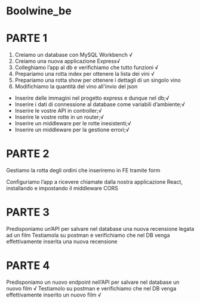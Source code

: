 # Boolwine_be

# PARTE 1
1. Creiamo un database con MySQL Workbench √
2. Creiamo una nuova applicazione Express√
3. Colleghiamo l’app al db e verifichiamo che tutto funzioni √
4. Prepariamo una rotta index per ottenere la lista dei vini √
5. Prepariamo una rotta show per ottenere i dettagli di un singolo vino
6. Modifichiamo la quantità del vino all'invio del json 

- Inserire delle immagini nel progetto express e dunque nel db;√
- Inserire i dati di connessione al database come variabili d’ambiente;√
- Inserire le vostre API in controller;√
- Inserire le vostre rotte in un router;√
- Inserire un middleware per le rotte inesistenti;√
- Inserire un middleware per la gestione errori;√

# PARTE 2
Gestiamo la rotta degli ordini che inseriremo in FE tramite form

Configuriamo l’app a ricevere chiamate dalla nostra applicazione React, installando e impostando il middleware CORS

# PARTE 3
Predisponiamo un’API per salvare nel database una nuova recensione legata ad un film
Testiamola su postman e verifichiamo che nel DB venga effettivamente inserita una nuova recensione 

# PARTE 4
Predisponiamo un nuovo endpoint nell’API per salvare nel database un nuovo film √
Testiamolo su postman e verifichiamo che nel DB venga effettivamente inserito un nuovo film √